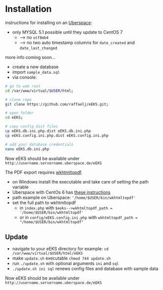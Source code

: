 # Installation

instructions for installing on an [Uberspace](https://uberspace.de/):

* only MYSQL 5.1 possible until they update to CentOS 7
  * --> no `utf8mb4`
  * --> no two auto timestamp columns for `date_created` and `date_last_changed`

more info coming soon...

* create a new database
* import `sample_data.sql`
* via console:

```bash
# go to web root
cd /var/www/virtual/$USER/html;

# clone repo
git clone https://github.com/raffaelj/eEKS.git;

# open folder
cd eEKS;

# copy config dist files
cp eEKS.db.ini.php.dist eEKS.db.ini.php
cp eEKS.config.ini.php.dist eEKS.config.ini.php

# add your database credentials
nano eEKS.db.ini.php
```

Now eEKS should be available under `http://username.servername.uberspace.de/eEKS`


The PDF export requires [wkhtmltopdf](https://wkhtmltopdf.org/downloads.html).

* on Windows install the executable and take care of setting the path variable
* Uberspace with CentOs 6 has [these instructions](https://wiki.uberspace.de/faq#wkhtmltopdf)
* path example on Uberspace: `'/home/$USER/bin/wkhtmltopdf'`
* set the full path to wkhtmltopdf
  * in `index.php` with `$eeks-->wkhtmltopdf_path = '/home/$USER/bin/wkhtmltopdf'`
  * or in `config/eEKS.config.ini.php` with `wkhtmltopdf_path = "/home/$USER/bin/wkhtmltopdf"`
  


## Update

* navigate to your eEKS directory for example: `cd /var/www/virtual/$USER/html/eEKS`
* make `update.sh` executable `chmod 744 update.sh`
* run `./update.sh` with optional arguments `ini` and `sql`
* `./update.sh ini sql` renews config files and database with sample data

Now eEKS should be available under `http://username.servername.uberspace.de/eEKS`